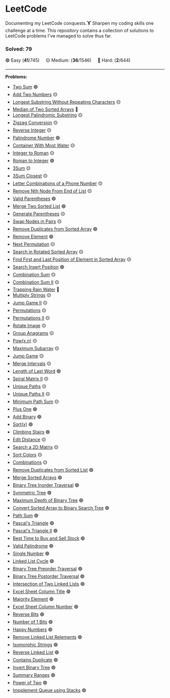 # LeetCode

Documenting my LeetCode conquests.🏋️ Sharpen my coding skills one challenge at a time.
This repository contains a collection of solutions to LeetCode problems I've managed to solve thus far.

### Solved: 79

🟢 Easy (**41**/745) &nbsp; &nbsp; 🟡 Medium: (**36**/1546) &nbsp; &nbsp; 🔴 Hard: (**2**/644)

---

**Problems:**

- [Two Sum](https://github.com/vkzmn/leetCode/blob/main/Easy/01-Two-Sum.js) 🟢
- [Add Two Numbers](https://github.com/vkzmn/leetCode/blob/main/Medium/02-Add-Two-Numbers.js) 🟡
- [Longest Substring Without Repeating Characters](https://github.com/vkzmn/leetCode/blob/main/Medium/03-Longest-Substring-Without-Repeating-Characters.js) 🟡
- [Median of Two Sorted Arrays](https://github.com/vkzmn/leetCode/blob/main/Hard/04-Median-of-Two-Sorted-Arrays.js) 🔴
- [Longest Palindromic Substring](https://github.com/vkzmn/leetCode/blob/main/Medium/05-Longest-Palindromic-Substring.js) 🟡
- [Zigzag Conversion](https://github.com/vkzmn/leetCode/blob/main/Medium/06-Zigzag-Conversion.js) 🟡
- [Reverse Integer](https://github.com/vkzmn/leetCode/blob/main/Medium/07-Reverse-Integer.js) 🟡
- [Palindrome Number](https://github.com/vkzmn/leetCode/blob/main/Easy/09-Palindrome-Number.js) 🟢
- [Container With Most Water](https://github.com/vkzmn/leetCode/blob/main/Medium/11-Container-With-Most-Water.js) 🟡
- [Integer to Roman](https://github.com/vkzmn/leetCode/blob/main/Medium/12-Integer-to-Roman.js) 🟡
- [Roman to Integer](https://github.com/vkzmn/leetCode/blob/main/Easy/13-Roman-to-Integer.js) 🟢
- [3Sum](https://github.com/vkzmn/leetCode/blob/main/Medium/15-3Sum.js) 🟡
- [3Sum Closest](https://github.com/vkzmn/leetCode/blob/main/Medium/16-3Sum-Closest.js) 🟡
- [Letter Combinations of a Phone Number](https://github.com/vkzmn/leetCode/blob/main/Medium/17-Letter-Combinations-of-a-Phone-Number.js) 🟡
- [Remove Nth Node From End of List](https://github.com/vkzmn/leetCode/blob/main/Medium/19-Remove-Nth-Node-From-End-of-List.js) 🟡
- [Valid Parentheses](https://github.com/vkzmn/leetCode/blob/main/Easy/20-Valid-Parentheses.js) 🟢
- [Merge Two Sorted List](https://github.com/vkzmn/leetCode/blob/main/Easy/21-Merge-Two-Sorted-Lists.js) 🟢
- [Generate Parentheses](https://github.com/vkzmn/leetCode/blob/main/Medium/22-Generate-Parentheses.js) 🟡
- [Swap Nodes in Pairs](https://github.com/vkzmn/leetCode/blob/main/Medium/24-Swap-Nodes-in-Pairs.js) 🟡
- [Remove Duplicates from Sorted Array](https://github.com/vkzmn/leetCode/blob/main/Easy/26-Remove-Duplicates-from-Sorted-Array.js) 🟢
- [Remove Element](https://github.com/vkzmn/leetCode/blob/main/Easy/27-Remove-Element.js) 🟢
- [Next Permutation](https://github.com/vkzmn/leetCode/blob/main/Medium/31-Next-Permutation.js) 🟡
- [Search in Rotated Sorted Array](https://github.com/vkzmn/leetCode/blob/main/Medium/33-Search-in-Rotated-Sorted-Array.js) 🟡
- [Find First and Last Position of Element in Sorted Array](https://github.com/vkzmn/leetCode/blob/main/Medium/34-Find-First-and-Last-Position-of-Element-in-Sorted-Array.js) 🟡
- [Search Insert Position](https://github.com/vkzmn/leetCode/blob/main/Easy/35-Search-Insert-Position.js) 🟢
- [Combination Sum](https://github.com/vkzmn/leetCode/blob/main/Medium/39-Combination-Sum.js) 🟡
- [Combination Sum II](https://github.com/vkzmn/leetCode/blob/main/Medium/40-Combination-Sum-II.js) 🟡
- [Trapping Rain Water](https://github.com/vkzmn/leetCode/blob/main/Hard/42-Trapping-Rain-Water.js) 🔴
- [Multiply Strings](https://github.com/vkzmn/leetCode/blob/main/Medium/43-Multiply-Strings.js) 🟡
- [Jump Game II](https://github.com/vkzmn/leetCode/blob/main/Medium/45-Jump-Game-II.js) 🟡
- [Permutations](https://github.com/vkzmn/leetCode/blob/main/Medium/46-Permutations.js) 🟡
- [Permutations II](https://github.com/vkzmn/leetCode/blob/main/Medium/47-Permutations-II.js) 🟡
- [Rotate Image](https://github.com/vkzmn/leetCode/blob/main/Medium/48-Rotate-Image.js) 🟡
- [Group Anagrams](https://github.com/vkzmn/leetCode/blob/main/Medium/49-Group-Anagrams.js) 🟡
- [Pow(x,n)](<https://github.com/vkzmn/leetCode/blob/main/Medium/50-Pow(x%2C%20n).js>) 🟡
- [Maximum Subarray](https://github.com/vkzmn/leetCode/blob/main/Medium/53-Maximum-Subarray.js) 🟡
- [Jump Game](https://github.com/vkzmn/leetCode/blob/main/Medium/55-Jump-Game.js) 🟡
- [Merge Intervals](https://github.com/vkzmn/leetCode/blob/main/Medium/56-Merge-Intervals.js) 🟡
- [Length of Last Word](https://github.com/vkzmn/leetCode/blob/main/Easy/58-Length-of-Last-Word.js) 🟢
- [Spiral Matrix II](https://github.com/vkzmn/leetCode/blob/main/Medium/59-Spiral-Matrix-II.js) 🟡
- [Unique Paths](https://github.com/vkzmn/leetCode/blob/main/Medium/62-Unique-Paths.js) 🟡
- [Unique Paths II](https://github.com/vkzmn/leetCode/blob/main/Medium/63-Unique-Paths-II.js) 🟡
- [Minimum Path Sum](https://github.com/vkzmn/leetCode/blob/main/Medium/64-Minimum-Path-Sum.js) 🟡
- [Plus One](https://github.com/vkzmn/leetCode/blob/main/Easy/66-Plus-One.js) 🟢
- [Add Binary](https://github.com/vkzmn/leetCode/blob/main/Easy/67-Add-Binary.js) 🟢
- [Sqrt(x)](<https://github.com/vkzmn/leetCode/blob/main/Easy/69-Sqrt(x).js>) 🟢
- [Climbing Stairs](https://github.com/vkzmn/leetCode/blob/main/Easy/70-Climbing-Stairs.js) 🟢
- [Edit Distance](https://github.com/vkzmn/leetCode/blob/main/Medium/72-Edit-Distance.js) 🟡
- [Search a 2D Matrix](https://github.com/vkzmn/leetCode/blob/main/Medium/74-Search-a-2D-Matrix.js) 🟡
- [Sort Colors](https://github.com/vkzmn/leetCode/blob/main/Medium/75-Sort-Colors.js) 🟡
- [Combinations](https://github.com/vkzmn/leetCode/blob/main/Medium/77-Combinations.js) 🟡
- [Remove Duplicates from Sorted List](https://github.com/vkzmn/leetCode/blob/main/Easy/83-Remove-Duplicates-from-Sorted-List.js) 🟢
- [Merge Sorted Arrays](https://github.com/vkzmn/leetCode/blob/main/Easy/88-Merge-Sorted-Array.js) 🟢
- [Binary Tree Inorder Traversal](https://github.com/vkzmn/leetCode/blob/main/Easy/94-Binary-Tree-Inorder-Traversal.js) 🟢
- [Symmetric Tree](https://github.com/vkzmn/leetCode/blob/main/Easy/101-Symmetric-Tree.js) 🟢
- [Maximum Depth of Binary Tree](https://github.com/vkzmn/leetCode/blob/main/Easy/104-Maximum-Depth-of-Binary-Tree.js) 🟢
- [Convert Sorted Array to Binary Search Tree](https://github.com/vkzmn/leetCode/blob/main/Easy/108-Convert-Sorted-Array-to-Binary-Search-Tree.js) 🟢
- [Path Sum](https://github.com/vkzmn/leetCode/blob/main/Easy/112-Path-Sum.js) 🟢
- [Pascal's Triangle](https://github.com/vkzmn/leetCode/blob/main/Easy/118-Pascal's-Triangle.js) 🟢
- [Pascal's Triangle II](https://github.com/vkzmn/leetCode/blob/main/Easy/119-Pascal's-Triangle-II.js) 🟢
- [Best Time to Buy and Sell Stock](https://github.com/vkzmn/leetCode/blob/main/Easy/121-Best-Time-to-Buy-and-Sell-Stock.js) 🟢
- [Valid Palindrome](https://github.com/vkzmn/leetCode/blob/main/Easy/125-Valid-Palindrome.js) 🟢
- [Single Number](https://github.com/vkzmn/leetCode/blob/main/Easy/136-Single-Number.js) 🟢
- [Linked List Cycle](https://github.com/vkzmn/leetCode/blob/main/Easy/141-Linked-List-Cycle.js) 🟢
- [Binary Tree Preorder Traversal](https://github.com/vkzmn/leetCode/blob/main/Easy/144-Binary-Tree-Preorder-Traversal.js) 🟢
- [Binary Tree Postorder Traversal](https://github.com/vkzmn/leetCode/blob/main/Easy/145-Binary-Tree-Postorder-Traversal.js) 🟢
- [Intersection of Two Linked Lists](https://github.com/vkzmn/leetCode/blob/main/Easy/160-Intersection-of-Two-Linked-Lists.js) 🟢
- [Excel Sheet Column Title](https://github.com/vkzmn/leetCode/blob/main/Easy/168-Excel-Sheet-Column-Title.js) 🟢
- [Majority Element](https://github.com/vkzmn/leetCode/blob/main/Easy/169-Majority-Element.js) 🟢
- [Excel Sheet Column Number](https://github.com/vkzmn/leetCode/blob/main/Easy/171-Excel-Sheet-Column-Number.js) 🟢
- [Reverse Bits](https://github.com/vkzmn/leetCode/blob/main/Easy/190-Reverse-Bits.js) 🟢
- [Number of 1 Bits](https://github.com/vkzmn/leetCode/blob/main/Easy/191-Number-of-1-Bits.js) 🟢
- [Happy Numbers](https://github.com/vkzmn/leetCode/blob/main/Easy/202-Happy-Number.js) 🟢
- [Remove Linked List Relements](https://github.com/vkzmn/leetCode/blob/main/Easy/203-Remove-Linked-List-Elements.js) 🟢
- [Isomorphic Strings](https://github.com/vkzmn/leetCode/blob/main/Easy/205-Isomorphic-Strings.js) 🟢
- [Reverse Linked List](https://github.com/vkzmn/leetCode/blob/main/Easy/206-Reverse-Linked-List.js) 🟢
- [Contains Duplicate](https://github.com/vkzmn/leetCode/blob/main/Easy/217-Contains-Duplicate.js) 🟢
- [Invert Binary Tree](https://github.com/vkzmn/leetCode/blob/main/Easy/226-Invert-Binary-Tree.js) 🟢
- [Summary Ranges](https://github.com/vkzmn/leetCode/blob/main/Easy/228-Summary-Ranges.js) 🟢
- [Power of Two](https://github.com/vkzmn/leetCode/blob/main/Easy/231-Power-of-Two.js) 🟢
- [Impplement Queue using Stacks](https://github.com/vkzmn/leetCode/blob/main/Easy/232-Implement-Queue-using-Stacks.js) 🟢
